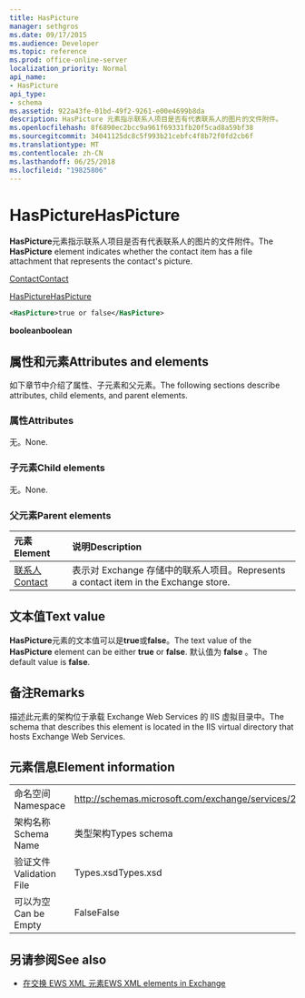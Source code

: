 ```yaml
---
title: HasPicture
manager: sethgros
ms.date: 09/17/2015
ms.audience: Developer
ms.topic: reference
ms.prod: office-online-server
localization_priority: Normal
api_name:
- HasPicture
api_type:
- schema
ms.assetid: 922a43fe-01bd-49f2-9261-e00e4699b8da
description: HasPicture 元素指示联系人项目是否有代表联系人的图片的文件附件。
ms.openlocfilehash: 8f6890ec2bcc9a961f69331fb20f5cad8a59bf38
ms.sourcegitcommit: 34041125dc8c5f993b21cebfc4f8b72f0fd2cb6f
ms.translationtype: MT
ms.contentlocale: zh-CN
ms.lasthandoff: 06/25/2018
ms.locfileid: "19825806"
---
```

# <a name="haspicture"></a><span data-ttu-id="d8c2d-103">HasPicture</span><span class="sxs-lookup"><span data-stu-id="d8c2d-103">HasPicture</span></span>

<span data-ttu-id="d8c2d-104">**HasPicture**元素指示联系人项目是否有代表联系人的图片的文件附件。</span><span class="sxs-lookup"><span data-stu-id="d8c2d-104">The **HasPicture** element indicates whether the contact item has a file attachment that represents the contact's picture.</span></span> 
  
[<span data-ttu-id="d8c2d-105">Contact</span><span class="sxs-lookup"><span data-stu-id="d8c2d-105">Contact</span></span>](contact.md)
  
[<span data-ttu-id="d8c2d-106">HasPicture</span><span class="sxs-lookup"><span data-stu-id="d8c2d-106">HasPicture</span></span>](haspicture.md)
  
```xml
<HasPicture>true or false</HasPicture>
```

 <span data-ttu-id="d8c2d-107">**boolean**</span><span class="sxs-lookup"><span data-stu-id="d8c2d-107">**boolean**</span></span>
## <a name="attributes-and-elements"></a><span data-ttu-id="d8c2d-108">属性和元素</span><span class="sxs-lookup"><span data-stu-id="d8c2d-108">Attributes and elements</span></span>

<span data-ttu-id="d8c2d-109">如下章节中介绍了属性、子元素和父元素。</span><span class="sxs-lookup"><span data-stu-id="d8c2d-109">The following sections describe attributes, child elements, and parent elements.</span></span>
  
### <a name="attributes"></a><span data-ttu-id="d8c2d-110">属性</span><span class="sxs-lookup"><span data-stu-id="d8c2d-110">Attributes</span></span>

<span data-ttu-id="d8c2d-111">无。</span><span class="sxs-lookup"><span data-stu-id="d8c2d-111">None.</span></span>
  
### <a name="child-elements"></a><span data-ttu-id="d8c2d-112">子元素</span><span class="sxs-lookup"><span data-stu-id="d8c2d-112">Child elements</span></span>

<span data-ttu-id="d8c2d-113">无。</span><span class="sxs-lookup"><span data-stu-id="d8c2d-113">None.</span></span>
  
### <a name="parent-elements"></a><span data-ttu-id="d8c2d-114">父元素</span><span class="sxs-lookup"><span data-stu-id="d8c2d-114">Parent elements</span></span>

|<span data-ttu-id="d8c2d-115">**元素**</span><span class="sxs-lookup"><span data-stu-id="d8c2d-115">**Element**</span></span>|<span data-ttu-id="d8c2d-116">**说明**</span><span class="sxs-lookup"><span data-stu-id="d8c2d-116">**Description**</span></span>|
|:-----|:-----|
|[<span data-ttu-id="d8c2d-117">联系人</span><span class="sxs-lookup"><span data-stu-id="d8c2d-117">Contact</span></span>](contact.md) <br/> |<span data-ttu-id="d8c2d-118">表示对 Exchange 存储中的联系人项目。</span><span class="sxs-lookup"><span data-stu-id="d8c2d-118">Represents a contact item in the Exchange store.</span></span>  <br/> |
   
## <a name="text-value"></a><span data-ttu-id="d8c2d-119">文本值</span><span class="sxs-lookup"><span data-stu-id="d8c2d-119">Text value</span></span>

<span data-ttu-id="d8c2d-120">**HasPicture**元素的文本值可以是**true**或**false**。</span><span class="sxs-lookup"><span data-stu-id="d8c2d-120">The text value of the **HasPicture** element can be either **true** or **false**.</span></span> <span data-ttu-id="d8c2d-121">默认值为 **false** 。</span><span class="sxs-lookup"><span data-stu-id="d8c2d-121">The default value is **false**.</span></span>
  
## <a name="remarks"></a><span data-ttu-id="d8c2d-122">备注</span><span class="sxs-lookup"><span data-stu-id="d8c2d-122">Remarks</span></span>

<span data-ttu-id="d8c2d-123">描述此元素的架构位于承载 Exchange Web Services 的 IIS 虚拟目录中。</span><span class="sxs-lookup"><span data-stu-id="d8c2d-123">The schema that describes this element is located in the IIS virtual directory that hosts Exchange Web Services.</span></span>
  
## <a name="element-information"></a><span data-ttu-id="d8c2d-124">元素信息</span><span class="sxs-lookup"><span data-stu-id="d8c2d-124">Element information</span></span>

|||
|:-----|:-----|
|<span data-ttu-id="d8c2d-125">命名空间</span><span class="sxs-lookup"><span data-stu-id="d8c2d-125">Namespace</span></span>  <br/> |http://schemas.microsoft.com/exchange/services/2006/types  <br/> |
|<span data-ttu-id="d8c2d-126">架构名称</span><span class="sxs-lookup"><span data-stu-id="d8c2d-126">Schema Name</span></span>  <br/> |<span data-ttu-id="d8c2d-127">类型架构</span><span class="sxs-lookup"><span data-stu-id="d8c2d-127">Types schema</span></span>  <br/> |
|<span data-ttu-id="d8c2d-128">验证文件</span><span class="sxs-lookup"><span data-stu-id="d8c2d-128">Validation File</span></span>  <br/> |<span data-ttu-id="d8c2d-129">Types.xsd</span><span class="sxs-lookup"><span data-stu-id="d8c2d-129">Types.xsd</span></span>  <br/> |
|<span data-ttu-id="d8c2d-130">可以为空</span><span class="sxs-lookup"><span data-stu-id="d8c2d-130">Can be Empty</span></span>  <br/> |<span data-ttu-id="d8c2d-131">False</span><span class="sxs-lookup"><span data-stu-id="d8c2d-131">False</span></span>  <br/> |
   
## <a name="see-also"></a><span data-ttu-id="d8c2d-132">另请参阅</span><span class="sxs-lookup"><span data-stu-id="d8c2d-132">See also</span></span>



- [<span data-ttu-id="d8c2d-133">在交换 EWS XML 元素</span><span class="sxs-lookup"><span data-stu-id="d8c2d-133">EWS XML elements in Exchange</span></span>](ews-xml-elements-in-exchange.md)

